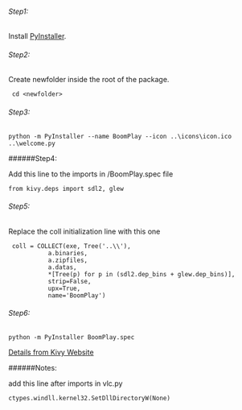 ###### Step1:
 Install [PyInstaller](https://pyinstaller.readthedocs.io/en/stable/).

###### Step2:

 Create newfolder inside the root of the package. 

     cd <newfolder>

###### Step3:

    python -m PyInstaller --name BoomPlay --icon ..\icons\icon.ico ..\welcome.py

######Step4:

 Add this line to the imports in <newfolder>/BoomPlay.spec file

    from kivy.deps import sdl2, glew

###### Step5:

 Replace the coll initialization line with this one

     coll = COLLECT(exe, Tree('..\\'),
               a.binaries,
               a.zipfiles,
               a.datas,
               *[Tree(p) for p in (sdl2.dep_bins + glew.dep_bins)],
               strip=False,
               upx=True,
               name='BoomPlay')

###### Step6:

    python -m PyInstaller BoomPlay.spec

[Details from Kivy Website](https://kivy.org/docs/guide/packaging-windows.html)    

######Notes:

add this line after imports in vlc.py

    ctypes.windll.kernel32.SetDllDirectoryW(None)
